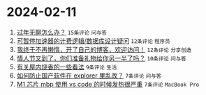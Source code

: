 # 2024-02-11

1. [过年无聊怎么办？](https://www.v2ex.com/t/1015308) `15条评论` `问与答`
1. [可暂停加速器的计费逻辑/数据库设计疑问](https://www.v2ex.com/t/1015307) `12条评论` `程序员`
1. [我终于不再懒惰，开了自己的博客，欢迎访问！](https://www.v2ex.com/t/1015298) `12条评论` `分享创造`
1. [情人节又到了，你们准备礼物给你另一半了吗？](https://www.v2ex.com/t/1015309) `10条评论` `问与答`
1. [有关屋内烧香的一些看法](https://www.v2ex.com/t/1015319) `9条评论` `生活`
1. [如何防止国产软件在 explorer 里乱改？](https://www.v2ex.com/t/1015320) `7条评论` `问与答`
1. [M1 芯片 mbp 使用 vs code 的时候发热很严重](https://www.v2ex.com/t/1015314) `7条评论` `MacBook Pro`
